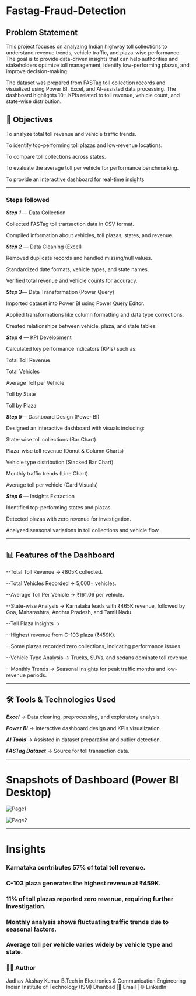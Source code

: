 # Fastag-Fraud-Detection

## Problem Statement

This project focuses on analyzing Indian highway toll collections to understand revenue trends, vehicle traffic, and plaza-wise performance. The goal is to provide data-driven insights that can help authorities and stakeholders optimize toll management, identify low-performing plazas, and improve decision-making.

The dataset was prepared from FASTag toll collection records and visualized using Power BI, Excel, and AI-assisted data processing. The dashboard highlights 10+ KPIs related to toll revenue, vehicle count, and state-wise distribution.

## 🎯 Objectives

To analyze total toll revenue and vehicle traffic trends.

To identify top-performing toll plazas and low-revenue locations.

To compare toll collections across states.

To evaluate the average toll per vehicle for performance benchmarking.

To provide an interactive dashboard for real-time insights

---

### Steps followed

***Step 1*** — Data Collection

Collected FASTag toll transaction data in CSV format.

Compiled information about vehicles, toll plazas, states, and revenue.

***Step 2*** — Data Cleaning (Excel)

Removed duplicate records and handled missing/null values.

Standardized date formats, vehicle types, and state names.

Verified total revenue and vehicle counts for accuracy.

***Step 3***— Data Transformation (Power Query)

Imported dataset into Power BI using Power Query Editor.

Applied transformations like column formatting and data type corrections.

Created relationships between vehicle, plaza, and state tables.

***Step 4*** — KPI Development

Calculated key performance indicators (KPIs) such as:

Total Toll Revenue

Total Vehicles

Average Toll per Vehicle

Toll by State

Toll by Plaza

***Step 5***— Dashboard Design (Power BI)

Designed an interactive dashboard with visuals including:

State-wise toll collections (Bar Chart)

Plaza-wise toll revenue (Donut & Column Charts)

Vehicle type distribution (Stacked Bar Chart)

Monthly traffic trends (Line Chart)

Average toll per vehicle (Card Visuals)

***Step 6*** — Insights Extraction

Identified top-performing states and plazas.

Detected plazas with zero revenue for investigation.

Analyzed seasonal variations in toll collections and vehicle flow.

---

## 📊 Features of the Dashboard

--Total Toll Revenue → ₹805K collected.

--Total Vehicles Recorded → 5,000+ vehicles.

--Average Toll Per Vehicle → ₹161.06 per vehicle.

--State-wise Analysis → Karnataka leads with ₹465K revenue, followed by Goa, Maharashtra, Andhra Pradesh, and Tamil Nadu.

--Toll Plaza Insights →

--Highest revenue from C-103 plaza (₹459K).

--Some plazas recorded zero collections, indicating performance issues.

--Vehicle Type Analysis → Trucks, SUVs, and sedans dominate toll revenue.

--Monthly Trends → Seasonal insights for peak traffic months and low-revenue periods.

---
## 🛠️ Tools & Technologies Used

***Excel*** → Data cleaning, preprocessing, and exploratory analysis.

***Power BI*** → Interactive dashboard design and KPIs visualization.

***AI Tools*** → Assisted in dataset preparation and outlier detection.

***FASTag Dataset*** → Source for toll transaction data.

---

# Snapshots of Dashboard (Power BI Desktop)

![Page1](https://github.com/user-attachments/assets/429d129e-a92c-4acd-973d-0f8bda3eedf8)

![Page2](https://github.com/user-attachments/assets/373e5178-1051-4ee3-9868-24947a34cf21)

---

# Insights

### Karnataka contributes 57% of total toll revenue.

### C-103 plaza generates the highest revenue at ₹459K.

### 11% of toll plazas reported zero revenue, requiring further investigation.

### Monthly analysis shows fluctuating traffic trends due to seasonal factors.

### Average toll per vehicle varies widely by vehicle type and state.





### 🧑‍💻 Author

Jadhav Akshay Kumar
B.Tech in Electronics & Communication Engineering
Indian Institute of Technology (ISM) Dhanbad
|📧 Email
| 🌐 LinkedIn
 
